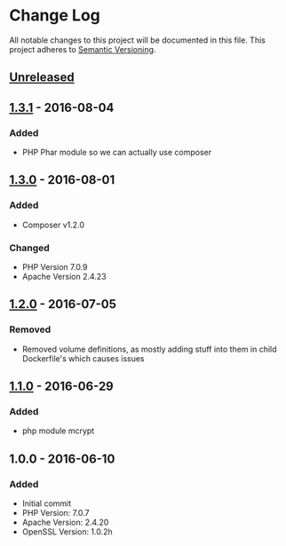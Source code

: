 # Change Log
All notable changes to this project will be documented in this file.
This project adheres to [Semantic Versioning](http://semver.org/).

## [Unreleased]

## [1.3.1] - 2016-08-04
### Added
- PHP Phar module so we can actually use composer

## [1.3.0] - 2016-08-01
### Added
- Composer v1.2.0

### Changed
- PHP Version 7.0.9
- Apache Version 2.4.23

## [1.2.0] - 2016-07-05
### Removed
- Removed volume definitions, as mostly adding stuff into them in child Dockerfile's which causes issues

## [1.1.0] - 2016-06-29
### Added
- php module mcrypt

## 1.0.0 - 2016-06-10
### Added
- Initial commit
- PHP Version: 7.0.7
- Apache Version: 2.4.20
- OpenSSL Version: 1.0.2h

[Unreleased]: https://github.com/p13eater/docker-apache-php/compare/v1.3.1...HEAD
[1.3.1]: https://github.com/p13eater/docker-apache-php/compare/v1.3.0...v1.3.1
[1.3.0]: https://github.com/p13eater/docker-apache-php/compare/v1.2.0...v1.3.0
[1.2.0]: https://github.com/p13eater/docker-apache-php/compare/v1.1.0...v1.2.0
[1.1.0]: https://github.com/p13eater/docker-apache-php/compare/v1.0.0...v1.1.0